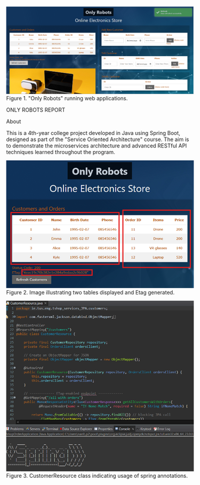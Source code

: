 ![Web application](https://raw.githubusercontent.com/IvanLapickij/SOA4-TechShop/refs/heads/main/Tshop_Customer/Tshop_Customer/src/main/resources/static/images/screenshot1.png)
Figure 1. "Only Robots" running web applications.

ONLY 
ROBOTS
REPORT 

About

This is a 4th-year college project developed in Java using Spring Boot, designed as part of the "Service Oriented Architecture" course. The aim is to demonstrate the microservices architecture and advanced RESTful API techniques learned throughout the program.

![Spring annotations](https://github.com/IvanLapickij/SOA4-TechShop/blob/main/Tshop_Customer/Tshop_Customer/src/main/resources/static/images/tables.png)
Figure 2. Image illustrating two tables displayed and Etag generated.

![Spring annotations](https://raw.githubusercontent.com/IvanLapickij/SOA4-TechShop/refs/heads/main/Tshop_Customer/Tshop_Customer/src/main/resources/static/images/spring1.png)
Figure 3. CustomerResource class indicating usage of spring annotations.


